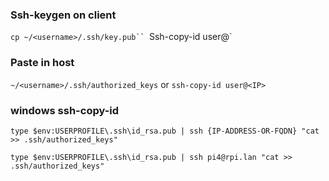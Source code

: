 

### Ssh-keygen on client
`cp ~/<username>/.ssh/key.pub``
`Ssh-copy-id user@<IP>`

### Paste in host
`~/<username>/.ssh/authorized_keys`
or
`ssh-copy-id user@<IP>`

### windows ssh-copy-id
`type $env:USERPROFILE\.ssh\id_rsa.pub | ssh {IP-ADDRESS-OR-FQDN} "cat >> .ssh/authorized_keys"`

`type $env:USERPROFILE\.ssh\id_rsa.pub | ssh pi4@rpi.lan "cat >> .ssh/authorized_keys"`